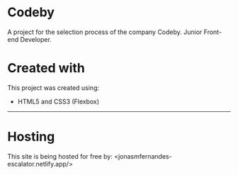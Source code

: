 # Codeby
A project for the selection process of the company Codeby. Junior Front-end Developer.

# Created with

This project was created using:
- HTML5 and CSS3 (Flexbox)

- - -

# Hosting

This site is being hosted for free by: <jonasmfernandes-escalator.netlify.app/>

